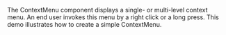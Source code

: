 The ContextMenu component displays a&nbsp;single- or&nbsp;multi-level context menu. An&nbsp;end user invokes this menu by&nbsp;a&nbsp;right click or&nbsp;a&nbsp;long press. This demo illustrates how to&nbsp;create a&nbsp;simple ContextMenu.
<!--split-->